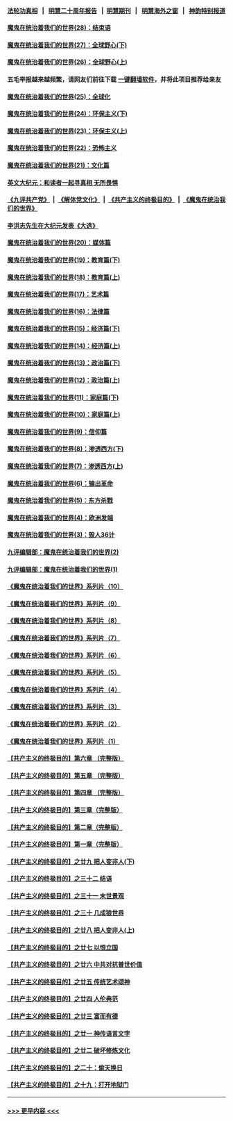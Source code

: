 #### [法轮功真相](https://github.com/gfw-breaker/truth/blob/master/README.md?t=0) &nbsp;&nbsp;|&nbsp;&nbsp; [明慧二十周年报告](https://github.com/gfw-breaker/mh-reports/blob/master/README.md?t=0) &nbsp;&nbsp;|&nbsp;&nbsp;[明慧期刊](https://github.com/gfw-breaker/mh-qikan) &nbsp;&nbsp;|&nbsp;&nbsp; [明慧海外之窗](https://github.com/gfw-breaker/mh-news/blob/master/README.md?t=0) &nbsp;&nbsp;|&nbsp;&nbsp; [神韵特别报道](https://github.com/gfw-breaker/mh-news/blob/master/shenyun.md?t=0)
#### [魔鬼在统治着我们的世界(28)：结束语](../pages/nsc422/n10936246.md?t=06261052) 
#### [魔鬼在统治着我们的世界(27)：全球野心(下)](../pages/nsc422/n10928319.md?t=06261052) 
#### [魔鬼在统治着我们的世界(26)：全球野心(上)](../pages/nsc422/n10900318.md?t=06261052) 
#### 五毛举报越来越频繁，请网友们前往下载 [一键翻墙软件](https://github.com/gfw-breaker/ssr-accounts)，并将此项目推荐给亲友
#### [魔鬼在统治着我们的世界(25)：全球化](../pages/nsc422/n10788205.md?t=06261052) 
#### [魔鬼在统治着我们的世界(24)：环保主义(下)](../pages/nsc422/n10695307.md?t=06261052) 
#### [魔鬼在统治着我们的世界(23)：环保主义(上)](../pages/nsc422/n10688613.md?t=06261052) 
#### [魔鬼在统治着我们的世界(22)：恐怖主义](../pages/nsc422/n10614727.md?t=06261052) 
#### [魔鬼在统治着我们的世界(21)：文化篇](../pages/nsc422/n10597706.md?t=06261052) 
#### [英文大纪元：和读者一起寻真相 无所畏惧](../pages/nsc422/n12542027.md?t=06261052) 
#### [《九评共产党》](https://github.com/begood0513/9ping.md/blob/master/README.md) &nbsp;|&nbsp; [《解体党文化》](../../../../jtdwh.md/blob/master/README.md)  &nbsp;|&nbsp; [《共产主义的终极目的》](../../../../gczydzjmd.md/blob/master/README.md) &nbsp;|&nbsp; [《魔鬼在统治我们的世界》](../../../../mgztzwmdsj.md/blob/master/README.md) 
#### [李洪志先生在大纪元发表《大选》](../pages/nsc422/n12534746.md?t=06261052) 
#### [魔鬼在统治着我们的世界(20)：媒体篇](../pages/nsc422/n10586579.md?t=06261052) 
#### [魔鬼在统治着我们的世界(19)：教育篇(下)](../pages/nsc422/n10564808.md?t=06261052) 
#### [魔鬼在统治着我们的世界(18)：教育篇(上)](../pages/nsc422/n10526970.md?t=06261052) 
#### [魔鬼在统治着我们的世界(17)：艺术篇](../pages/nsc422/n10499093.md?t=06261052) 
#### [魔鬼在统治着我们的世界(16)：法律篇](../pages/nsc422/n10485969.md?t=06261052) 
#### [魔鬼在统治着我们的世界(15)：经济篇(下)](../pages/nsc422/n10469975.md?t=06261052) 
#### [魔鬼在统治着我们的世界(14)：经济篇(上)](../pages/nsc422/n10457370.md?t=06261052) 
#### [魔鬼在统治着我们的世界(13)：政治篇(下)](../pages/nsc422/n10448270.md?t=06261052) 
#### [魔鬼在统治着我们的世界(12)：政治篇(上)](../pages/nsc422/n10444576.md?t=06261052) 
#### [魔鬼在统治着我们的世界(11)：家庭篇(下)](../pages/nsc422/n10440961.md?t=06261052) 
#### [魔鬼在统治着我们的世界(10)：家庭篇(上)](../pages/nsc422/n10435448.md?t=06261052) 
#### [魔鬼在统治着我们的世界(9)：信仰篇](../pages/nsc422/n10432159.md?t=06261052) 
#### [魔鬼在统治着我们的世界(8)：渗透西方(下)](../pages/nsc422/n10429603.md?t=06261052) 
#### [魔鬼在统治着我们的世界(7)：渗透西方(上)](../pages/nsc422/n10426013.md?t=06261052) 
#### [魔鬼在统治着我们的世界(6)：输出革命](../pages/nsc422/n10421536.md?t=06261052) 
#### [魔鬼在统治着我们的世界(5)：东方杀戮](../pages/nsc422/n10417707.md?t=06261052) 
#### [魔鬼在统治着我们的世界(4)：欧洲发端](../pages/nsc422/n10414890.md?t=06261052) 
#### [魔鬼在统治着我们的世界(3)：毁人36计](../pages/nsc422/n10411583.md?t=06261052) 
#### [九评编辑部：魔鬼在统治着我们的世界(2)](../pages/nsc422/n10410036.md?t=06261052) 
#### [九评编辑部：魔鬼在统治着我们的世界(1)](../pages/nsc422/n10406825.md?t=06261052) 
#### [《魔鬼在统治着我们的世界》系列片（10）](../pages/nsc422/n12292670.md?t=06261052) 
#### [《魔鬼在统治着我们的世界》系列片（9）](../pages/nsc422/n12290859.md?t=06261052) 
#### [《魔鬼在统治着我们的世界》系列片（8）](../pages/nsc422/n12287445.md?t=06261052) 
#### [《魔鬼在统治着我们的世界》系列片（7）](../pages/nsc422/n12283425.md?t=06261052) 
#### [《魔鬼在统治着我们的世界》系列片（6）](../pages/nsc422/n12282314.md?t=06261052) 
#### [《魔鬼在统治着我们的世界》系列片（5）](../pages/nsc422/n12281419.md?t=06261052) 
#### [《魔鬼在统治着我们的世界》系列片（4）](../pages/nsc422/n12274024.md?t=06261052) 
#### [《魔鬼在统治着我们的世界》系列片（3）](../pages/nsc422/n12271322.md?t=06261052) 
#### [《魔鬼在统治着我们的世界》系列片（2）](../pages/nsc422/n12269049.md?t=06261052) 
#### [《魔鬼在统治着我们的世界》系列片（1）](../pages/nsc422/n12267575.md?t=06261052) 
#### [【共产主义的终极目的】第六章 （完整版）](../pages/nsc422/n11428913.md?t=06261052) 
#### [【共产主义的终极目的】第五章 （完整版）](../pages/nsc422/n11428912.md?t=06261052) 
#### [【共产主义的终极目的】第四章 （完整版）](../pages/nsc422/n11428907.md?t=06261052) 
#### [【共产主义的终极目的】第三章（完整版）](../pages/nsc422/n11428848.md?t=06261052) 
#### [【共产主义的终极目的】第二章（完整版）](../pages/nsc422/n11428831.md?t=06261052) 
#### [【共产主义的终极目的】第一章（完整版）](../pages/nsc422/n11417651.md?t=06261052) 
#### [【共产主义的终极目的】之廿九 把人变非人(下)](../pages/nsc422/n11344140.md?t=06261052) 
#### [【共产主义的终极目的】之三十二 结语](../pages/nsc422/n11360535.md?t=06261052) 
#### [【共产主义的终极目的】之三十一 末世景观](../pages/nsc422/n11351129.md?t=06261052) 
#### [【共产主义的终极目的】之三十 几成狼世界](../pages/nsc422/n11348280.md?t=06261052) 
#### [【共产主义的终极目的】之廿八 把人变非人(上)](../pages/nsc422/n11340492.md?t=06261052) 
#### [【共产主义的终极目的】之廿七 以恨立国](../pages/nsc422/n11336944.md?t=06261052) 
#### [【共产主义的终极目的】之廿六 中共对抗普世价值](../pages/nsc422/n11324785.md?t=06261052) 
#### [【共产主义的终极目的】之廿五 传统艺术颂神](../pages/nsc422/n11296396.md?t=06261052) 
#### [【共产主义的终极目的】之廿四 人伦典范](../pages/nsc422/n11296397.md?t=06261052) 
#### [【共产主义的终极目的】之廿三 富而有德](../pages/nsc422/n11283598.md?t=06261052) 
#### [【共产主义的终极目的】之廿一 神传语言文字](../pages/nsc422/n11263265.md?t=06261052) 
#### [【共产主义的终极目的】之廿二 破坏修炼文化](../pages/nsc422/n11245728.md?t=06261052) 
#### [【共产主义的终极目的】之二十：偷天换日](../pages/nsc422/n11238846.md?t=06261052) 
#### [【共产主义的终极目的】之十九：打开地狱门](../pages/nsc422/n11206376.md?t=06261052) 

----
#### [ >>> 更早内容 <<< ](../indexes/nsc422-earlier.md)
